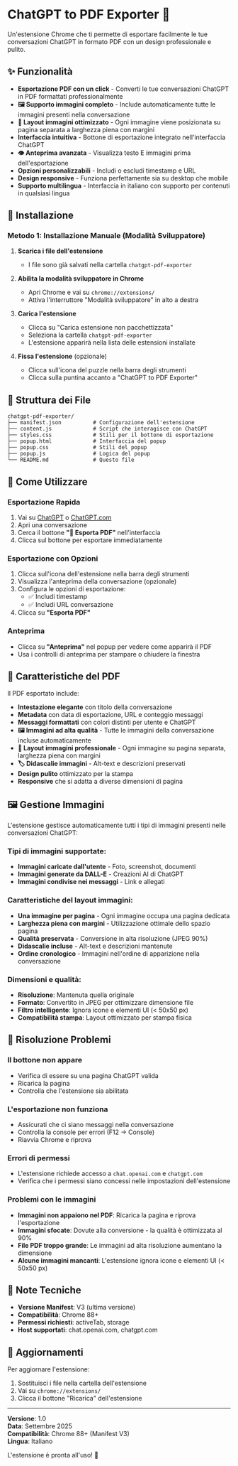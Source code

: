 # ChatGPT to PDF Exporter 📄

Un'estensione Chrome che ti permette di esportare facilmente le tue conversazioni ChatGPT in formato PDF con un design professionale e pulito.

## ✨ Funzionalità

- **Esportazione PDF con un click** - Converti le tue conversazioni ChatGPT in PDF formattati professionalmente
- **🖼️ Supporto immagini completo** - Include automaticamente tutte le immagini presenti nella conversazione
- **📄 Layout immagini ottimizzato** - Ogni immagine viene posizionata su pagina separata a larghezza piena con margini
- **Interfaccia intuitiva** - Bottone di esportazione integrato nell'interfaccia ChatGPT
- **👁️ Anteprima avanzata** - Visualizza testo E immagini prima dell'esportazione
- **Opzioni personalizzabili** - Includi o escludi timestamp e URL
- **Design responsive** - Funziona perfettamente sia su desktop che mobile
- **Supporto multilingua** - Interfaccia in italiano con supporto per contenuti in qualsiasi lingua

## 🚀 Installazione

### Metodo 1: Installazione Manuale (Modalità Sviluppatore)

1. **Scarica i file dell'estensione**
   - I file sono già salvati nella cartella `chatgpt-pdf-exporter`

2. **Abilita la modalità sviluppatore in Chrome**
   - Apri Chrome e vai su `chrome://extensions/`
   - Attiva l'interruttore "Modalità sviluppatore" in alto a destra

3. **Carica l'estensione**
   - Clicca su "Carica estensione non pacchettizzata"
   - Seleziona la cartella `chatgpt-pdf-exporter`
   - L'estensione apparirà nella lista delle estensioni installate

4. **Fissa l'estensione** (opzionale)
   - Clicca sull'icona del puzzle nella barra degli strumenti
   - Clicca sulla puntina accanto a "ChatGPT to PDF Exporter"

## 📁 Struttura dei File

```
chatgpt-pdf-exporter/
├── manifest.json          # Configurazione dell'estensione
├── content.js             # Script che interagisce con ChatGPT
├── styles.css             # Stili per il bottone di esportazione
├── popup.html             # Interfaccia del popup
├── popup.css              # Stili del popup
├── popup.js               # Logica del popup
└── README.md              # Questo file
```

## 🎯 Come Utilizzare

### Esportazione Rapida
1. Vai su [ChatGPT](https://chat.openai.com) o [ChatGPT.com](https://chatgpt.com)
2. Apri una conversazione
3. Cerca il bottone **"📄 Esporta PDF"** nell'interfaccia
4. Clicca sul bottone per esportare immediatamente

### Esportazione con Opzioni
1. Clicca sull'icona dell'estensione nella barra degli strumenti
2. Visualizza l'anteprima della conversazione (opzionale)
3. Configura le opzioni di esportazione:
   - ✅ Includi timestamp
   - ✅ Includi URL conversazione
4. Clicca su **"Esporta PDF"**

### Anteprima
- Clicca su **"Anteprima"** nel popup per vedere come apparirà il PDF
- Usa i controlli di anteprima per stampare o chiudere la finestra

## 🎨 Caratteristiche del PDF

Il PDF esportato include:

- **Intestazione elegante** con titolo della conversazione
- **Metadata** con data di esportazione, URL e conteggio messaggi
- **Messaggi formattati** con colori distinti per utente e ChatGPT
- **🖼️ Immagini ad alta qualità** - Tutte le immagini della conversazione incluse automaticamente
- **📐 Layout immagini professionale** - Ogni immagine su pagina separata, larghezza piena con margini
- **🏷️ Didascalie immagini** - Alt-text e descrizioni preservati
- **Design pulito** ottimizzato per la stampa
- **Responsive** che si adatta a diverse dimensioni di pagina

## 🖼️ Gestione Immagini

L'estensione gestisce automaticamente tutti i tipi di immagini presenti nelle conversazioni ChatGPT:

### **Tipi di immagini supportate:**
- **Immagini caricate dall'utente** - Foto, screenshot, documenti
- **Immagini generate da DALL-E** - Creazioni AI di ChatGPT
- **Immagini condivise nei messaggi** - Link e allegati

### **Caratteristiche del layout immagini:**
- **Una immagine per pagina** - Ogni immagine occupa una pagina dedicata
- **Larghezza piena con margini** - Utilizzazione ottimale dello spazio pagina
- **Qualità preservata** - Conversione in alta risoluzione (JPEG 90%)
- **Didascalie incluse** - Alt-text e descrizioni mantenute
- **Ordine cronologico** - Immagini nell'ordine di apparizione nella conversazione

### **Dimensioni e qualità:**
- **Risoluzione**: Mantenuta quella originale
- **Formato**: Convertito in JPEG per ottimizzare dimensione file
- **Filtro intelligente**: Ignora icone e elementi UI (< 50x50 px)
- **Compatibilità stampa**: Layout ottimizzato per stampa fisica

## 🔧 Risoluzione Problemi

### Il bottone non appare
- Verifica di essere su una pagina ChatGPT valida
- Ricarica la pagina
- Controlla che l'estensione sia abilitata

### L'esportazione non funziona
- Assicurati che ci siano messaggi nella conversazione
- Controlla la console per errori (F12 → Console)
- Riavvia Chrome e riprova

### Errori di permessi
- L'estensione richiede accesso a `chat.openai.com` e `chatgpt.com`
- Verifica che i permessi siano concessi nelle impostazioni dell'estensione

### Problemi con le immagini
- **Immagini non appaiono nel PDF**: Ricarica la pagina e riprova l'esportazione
- **Immagini sfocate**: Dovute alla conversione - la qualità è ottimizzata al 90%
- **File PDF troppo grande**: Le immagini ad alta risoluzione aumentano la dimensione
- **Alcune immagini mancanti**: L'estensione ignora icone e elementi UI (< 50x50 px)

## 📝 Note Tecniche

- **Versione Manifest**: V3 (ultima versione)
- **Compatibilità**: Chrome 88+
- **Permessi richiesti**: activeTab, storage
- **Host supportati**: chat.openai.com, chatgpt.com

## 🔄 Aggiornamenti

Per aggiornare l'estensione:
1. Sostituisci i file nella cartella dell'estensione
2. Vai su `chrome://extensions/`
3. Clicca il bottone "Ricarica" dell'estensione

---

**Versione**: 1.0  
**Data**: Settembre 2025  
**Compatibilità**: Chrome 88+ (Manifest V3)  
**Lingua**: Italiano

L'estensione è pronta all'uso! 🎉